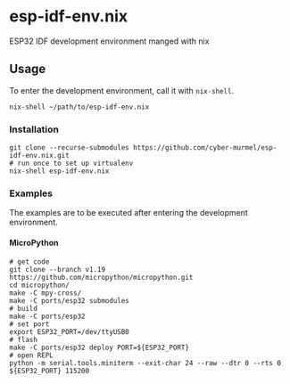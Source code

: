 # esp-idf-env.nix
ESP32 IDF development environment manged with nix

## Usage
To enter the development environment, call it with `nix-shell`.
```shell
nix-shell ~/path/to/esp-idf-env.nix
```

### Installation
```shell
git clone --recurse-submodules https://github.com/cyber-murmel/esp-idf-env.nix.git
# run once to set up virtualenv
nix-shell esp-idf-env.nix
```

### Examples
The examples are to be executed after entering the development environment.

#### MicroPython
```shell
# get code
git clone --branch v1.19 https://github.com/micropython/micropython.git
cd micropython/
make -C mpy-cross/
make -C ports/esp32 submodules
# build
make -C ports/esp32
# set port
export ESP32_PORT=/dev/ttyUSB0
# flash
make -C ports/esp32 deploy PORT=${ESP32_PORT}
# open REPL
python -m serial.tools.miniterm --exit-char 24 --raw --dtr 0 --rts 0 ${ESP32_PORT} 115200
```
